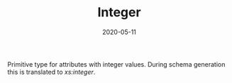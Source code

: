 ﻿---
title: Integer
toc: false
type: specs
date: "2020-05-11"
draft: false
specification: VEC
version: 1.2.0
documentType: "Recommendation"
elementType: Class
classes:
  - Integer
menu_name: vec-1.2.0
---
<p> Primitive type for attributes with integer values. During schema generation this is translated to <i>xs:integer</i>.      </p>